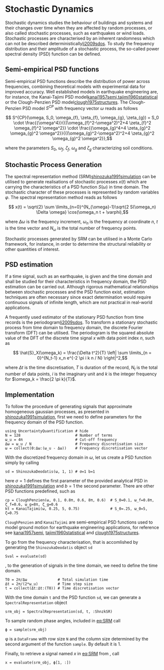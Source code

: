 # Stochastic Dynamics
Stochastic dynamics studies the behaviour of buildings and systems and their changes over time when they are affected by random processes, or also called stochastic processes, such as earthquakes or wind loads. Stochastic processes are characterised by an inherent randomness which can not be described deterministically[li2009sdos](@cite). To study the frequency distribution and their amplitude of a stochastic process, the so-called power spectral density (PSD) function can be defined.

## Semi-empirical PSD functions
Semi-empirical PSD functions describe the distribution of power across frequencies, combining theoretical models with experimental data for improved accuracy. Well established models in earthquake engineering are, for instance, the Kanai-Tajimi PSD model[kanai1957semi,tajimi1960statistical](@cite) or the Clough-Penzien PSD model[clough1975structures](@cite). The Clough-Penzien PSD model $S^{CP}$ with frequency vector $\omega$ reads as follows
```math
    S^{CP}(\omega, S_0, \omega_{f}, \zeta_{f}, \omega_{g}, \zeta_{g}) = S_0 \cdot \frac{{\omega^4}}{{(\omega_{f}^2-\omega^2)^2+4  \zeta_{f}^2  \omega_{f}^2  \omega^2}} \cdot \frac{{\omega_{g}^4+4  \zeta_{g}^2  \omega_{g}^2  \omega^2}}{{(\omega_{g}^2-\omega^2)^2+4  \zeta_{g}^2  \omega_{g}^2  \omega^2}},
```
where the parameters $S_0$, $\omega_{f}$, $\zeta_{f}$, $\omega_{g}$ and $\zeta_{g}$ characterizing soil conditions.

## Stochastic Process Generation
The spectral representation method (SRM)[shinozuka1991simulation](@cite) can be utilised to generate realisations of stochastic processes $x(t)$ which are carrying the characteristics of a PSD function $S(\omega)$ in time domain. The stochastic character of these processes is represented by random variables $\varphi$. The spectral representation method reads as follows
```math
    x(t) = \sqrt{2} \sum \limits_{n=0}^{N_{\omega}-1}\sqrt{2 S(\omega_n) \Delta \omega} \cos(\omega_n t + \varphi),
```
where $\Delta \omega$ is the frequency increment, $\omega_n$ is the frequency at coordinate $n$, $t$ is the time vector and $N_{\omega}$ is the total number of frequency points.

Stochastic processes generated by SRM can be utilised in a Monte Carlo framework, for instance, in order to determine the structural reliability or other quantities of interest.

## PSD estimation
If a time signal, such as an earthquake, is given and the time domain and shall be studied for their characteristics in frequency domain, the PSD estimation can be carried out. Although rigorous mathematical relationships between stochastic processes and the PSD function exist, estimation techniques are often necessary since exact determination would require continuous signals of infinite length, which are not practical in real-world applications.

A frequently used estimator of the stationary PSD function from time records is the periodogram[li2009sdos](@cite). To transform a stationary stochastic process from time domain to frequency domain, the discrete Fourier transform (DFT) can be utilised. The periodogram is the squared absolute value of the DFT of the discrete time signal $x$ with data point index $n$, such as
```math
    \hat{S}_X(\omega_k) = \frac{\Delta t^2}{T} \left| \sum \limits_{n = 0}^{N_t-1} x_n e^{-2 \pi i k n / N} \right|^2,
```
where $\Delta t$ is the time discretisation, $T$ is duration of the record, $N_t$ is the total number of data points, $i$ is the imaginary unit and $k$ is the integer frequency for $\omega_k = \frac{2 \pi k}{T}$.

## Implementation

To follow the procedure of generating signals that approximate homogeneous gaussian processes, as presented in [shinozuka1991simulation](@cite), first we need to define parameters for the frequency domain of the PSD function.

```@example ShinozukaBenchmarkParameters
using UncertaintyQuantification # hide
N = 128                         # Number of terms
ω_u = 4π                        # Cut-off frequency
Δω = ω_u / N                    # Frequency discretisation size
ω = collect(0:Δω:(ω_u - Δω))    # Frequency discretisation vector
```
With the discretized frequency domain in $\omega$, let us create a PSD function simply by calling

```@example ShinozukaPSDestimation
sd = ShinozukaDeodatis(ω, 1, 1) # σ=1 b=1
```
here $\sigma=1$ defines the first parameter of the provided analytical PSD in [shinozuka1991simulation](@cite) and $b=1$ the second parameter. There are other PSD functions predefined, such as

```@example
cp = CloughPenzien(ω, 0.1, 0.8π, 0.6, 8π, 0.6)  # S_0=0.1, ω_f=0.8π, ζ_f=0.6, ω_g=8π, ζ_g=0.6
kt = KanaiTajimi(ω, 0.25, 5, 0.75)              # S_0=.25, ω_0=5, ζ=0.75
```
`CloughPenzien` and `KanaiTajimi` are semi-empirical PSD functions used to model ground motion for earthquake engineering applications, for reference see [kanai1957semi](@cite), [tajimi1960statistical](@cite) and [clough1975structures](@cite).

To go from the frequency characterisation, that is accomlished by generating the `ShinozukaDeodatis` object `sd`

```@example evaluatePSD
Sval = evaluate(sd)
```
, to the generation of signals in the time domain, we need to define the time domain.

```@example ShinozukaTimeDomain
T0 = 2π/Δω              # Total simulation time
Δt = 2π/(2*ω_u)         # Time step size
t = collect(Δt:Δt:(T0)) # Time discretisation vector
```
With the time domain `t` and the PSD function `sd`, we can generate a `SpectralRepresentation` object

```@example SpectralRepresentation
srm_obj = SpectralRepresentation(sd, t, :ShnzkSR)
```
To sample random phase angles, included in [eq:SRM](@ref) call

```@example AngleSampling
ϕ = sample(srm_obj)
```
φ is a `DataFrame` with row size `N` and the column size determined by the second argument of the function `sample`. By default it is $1$.

Finally, to retrieve a signal named $x$ in [eq:SRM](@ref) from , call

```@example Evaluate
x = evaluate(srm_obj, ϕ[1, :])
```